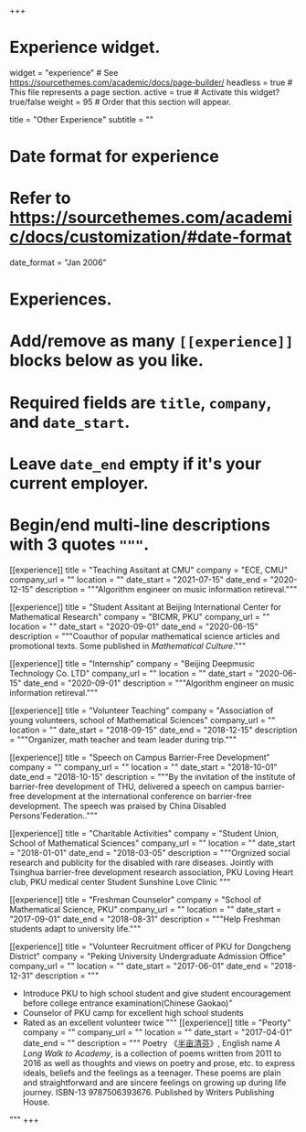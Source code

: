 +++
# Experience widget.
widget = "experience"  # See https://sourcethemes.com/academic/docs/page-builder/
headless = true  # This file represents a page section.
active = true  # Activate this widget? true/false
weight = 95  # Order that this section will appear.

title = "Other Experience"
subtitle = ""

# Date format for experience
#   Refer to https://sourcethemes.com/academic/docs/customization/#date-format
date_format = "Jan 2006"

# Experiences.
#   Add/remove as many `[[experience]]` blocks below as you like.
#   Required fields are `title`, `company`, and `date_start`.
#   Leave `date_end` empty if it's your current employer.
#   Begin/end multi-line descriptions with 3 quotes `"""`.

[[experience]]
  title = "Teaching Assitant at CMU"
  company = "ECE, CMU"
  company_url = ""
  location = ""
  date_start = "2021-07-15"
  date_end = "2020-12-15"
  description = """Algorithm engineer on music information retireval."""

[[experience]]
  title = "Student Assitant at Beijing International Center for Mathematical Research"
  company = "BICMR, PKU"
  company_url = ""
  location = ""
  date_start = "2020-09-01"
  date_end = "2020-06-15"
  description = """Coauthor of popular mathematical science articles and promotional texts. Some published in _Mathematical Culture_."""


[[experience]]
  title = "Internship"
  company = "Beijing Deepmusic Technology Co. LTD"
  company_url = ""
  location = ""
  date_start = "2020-06-15"
  date_end = "2020-09-01"
  description = """Algorithm engineer on music information retireval."""

[[experience]]
  title = "Volunteer Teaching"
  company = "Association of young volunteers, school of Mathematical Sciences"
  company_url = ""
  location = ""
  date_start = "2018-09-15"
  date_end = "2018-12-15"
  description = """Organizer, math teacher and team leader during trip."""

[[experience]]
  title = "Speech on Campus Barrier-Free Development"
  company = ""
  company_url = ""
  location = ""
  date_start = "2018-10-01"
  date_end = "2018-10-15"
  description = """By the invitation of the institute of barrier-free development of THU, delivered a speech on campus barrier-free development at the international conference on barrier-free development. The speech was praised by China Disabled Persons’Federation.."""

[[experience]]
  title = "Charitable Activities"
  company = "Student Union, School of Mathematical Sciences"
  company_url = ""
  location = ""
  date_start = "2018-01-01"
  date_end = "2018-03-05"
  description = """Orgnized social research and publicity for the disabled with rare diseases.
  Jointly with Tsinghua barrier-free development research association, PKU Loving Heart club, PKU medical center Student Sunshine Love Clinic
  """


[[experience]]
  title = "Freshman Counselor"
  company = "School of Mathematical Science, PKU"
  company_url = ""
  location = ""
  date_start = "2017-09-01"
  date_end = "2018-08-31"
  description = """Help Freshman students adapt to university life."""

[[experience]]
  title = "Volunteer Recruitment officer of PKU for Dongcheng District"
  company = "Peking University Undergraduate Admission Office"
  company_url = ""
  location = ""
  date_start = "2017-06-01"
  date_end = "2018-12-31"
  description = """
  * Introduce PKU to high school student and give student encouragement before college entrance examination(Chinese Gaokao)"
  * Counselor of PKU camp for excellent high school students
  * Rated as an excellent volunteer twice
  """
[[experience]]
  title = "Peorty"
  company = ""
  company_url = ""
  location = ""
  date_start = "2017-04-01"
  date_end = ""
  description = """
  Poetry 《<a href="http://39.100.47.34/portal/tscb/tsk/webinfo/2019/06/1562218404290594.htm" target="_blank">半亩清芬</a>》, English name _A Long Walk to Academy_, is a collection of poems written from 2011 to 2016 as well as thoughts and views on poetry and prose, etc. to express ideals, beliefs and the feelings as a teenager. These poems are plain and straightforward and are sincere feelings on growing up during life journey. ISBN-13 9787506393676. Published by Writers Publishing House.
  
  """
+++
